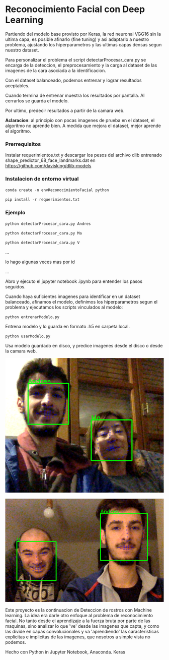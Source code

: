
# Reconocimiento Facial con Deep Learning


Partiendo del modelo base provisto por Keras, la red neuronal VGG16 sin la ultima capa, es posible afinarlo (fine tuning) y asi adaptarlo a nuestro problema, ajustando los hiperparametros y las ultimas capas densas segun nuestro dataset. 

Para personalizar el problema el script detectarProcesar_cara.py se encarga de la deteccion, el preprocesamiento y la carga al dataset de las imagenes de la cara asociada a la identificacion.

Con el dataset balanceado, podemos entrenar y lograr resultados aceptables.

Cuando termina de entrenar muestra los resultados por pantalla. Al cerrarlos se guarda el modelo.

Por ultimo, predecir resultados a partir de la camara web. 

**Aclaracion**: al principio con pocas imagenes de prueba en el dataset, el algoritmo no aprende bien.
A medida que mejora el dataset, mejor aprende el algoritmo.



### Prerrequisitos

Instalar requerimientos.txt y descargar los pesos del archivo dlib entrenado shape_predictor_68_face_landmarks.dat
en https://github.com/davisking/dlib-models



### Instalacion de entorno virtual
```py
conda create -n envReconocimientoFacial python
```
```py
pip install -r requerimientos.txt
```


### Ejemplo
```py
python detectarProcesar_cara.py Andres
```
```
python detectarProcesar_cara.py Ma 
```
```
python detectarProcesar_cara.py V 
```
...

lo hago algunas veces mas por id

...

Abro y ejecuto el jupyter notebook .ipynb para entender los pasos seguidos.

Cuando haya suficientes imagenes para identificar en un dataset balanceado, afinamos el modelo, definimos los hiperparametros segun el problema y ejecutamos los scripts vinculados al modelo:

```
python entrenarModelo.py
```

Entrena modelo y lo guarda en formato .h5 en carpeta local.

```
python usarModelo.py
```

Usa modelo guardado en disco, y predice imagenes desde el disco o desde la camara web.


![Con Ma](/imagenes/ConMa.png)


![Con el Vivi](/imagenes/Yo_V.png)


Este proyecto es la continuacion  de Deteccion de rostros con Machine learning.
La idea era darle otro enfoque al problema de reconocimiento facial. No tanto desde el aprendizaje a la fuerza bruta por parte de las maquinas, sino analizar lo que 've' desde las imagenes que capta, y como las divide en capas convolucionales y va 'aprendiendo' las caracteristicas explicitas e implicitas de las imagenes, que nosotros a simple vista no podemos. 


Hecho con
Python in Jupyter Notebook, Anaconda. 
Keras

